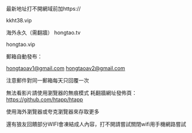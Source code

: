 最新地址打不開網域前加https://

kkht38.vip

海外永久（需翻牆） hongtao.tv

hongtao.vip

郵箱自動發布：

hongtaoav1@gmail.com
hongtaoav2@gmail.com

注意郵件對同一郵箱每天只回覆一次

無法看影片請使用瀏覽器的無痕模式 耗翻牆網址發佈頁：https://github.com/htapp/htapp

使用海外瀏覽器或夸克瀏覽器來存取更多

還有狼友回饋部分WIFI會凍結成人內容，打不開請嘗試關閉wifi用手機網路嘗試
